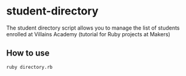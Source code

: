 # student-directory

The student directory script allows you to manage the list of students enrolled at Villains Academy (tutorial for Ruby projects at Makers)

## How to use

```shell
ruby directory.rb
```